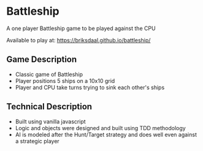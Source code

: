 # Battleship
A one player Battleship game to be played against the CPU

Available to play at:
https://briksdaal.github.io/battleship/

## Game Description
- Classic game of Battleship
- Player positions 5 ships on a 10x10 grid
- Player and CPU take turns trying to sink each other's ships

## Technical Description
- Built using vanilla javascript
- Logic and objects were designed and built using TDD methodology
- AI is modeled after the Hunt/Target strategy and does well even against a strategic player